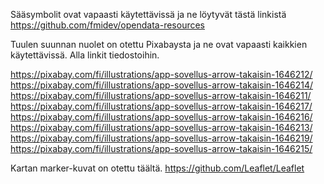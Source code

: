 Sääsymbolit ovat vapaasti käytettävissä ja ne löytyvät tästä linkistä https://github.com/fmidev/opendata-resources

Tuulen suunnan nuolet on otettu Pixabaysta ja ne ovat vapaasti kaikkien käytettävissä.
Alla linkit tiedostoihin.

https://pixabay.com/fi/illustrations/app-sovellus-arrow-takaisin-1646212/
https://pixabay.com/fi/illustrations/app-sovellus-arrow-takaisin-1646214/
https://pixabay.com/fi/illustrations/app-sovellus-arrow-takaisin-1646211/
https://pixabay.com/fi/illustrations/app-sovellus-arrow-takaisin-1646217/
https://pixabay.com/fi/illustrations/app-sovellus-arrow-takaisin-1646216/
https://pixabay.com/fi/illustrations/app-sovellus-arrow-takaisin-1646213/
https://pixabay.com/fi/illustrations/app-sovellus-arrow-takaisin-1646219/
https://pixabay.com/fi/illustrations/app-sovellus-arrow-takaisin-1646215/

Kartan marker-kuvat on otettu täältä.
https://github.com/Leaflet/Leaflet
